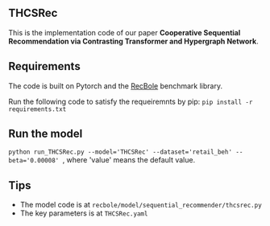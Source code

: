 ## THCSRec
This is the implementation code of our paper **Cooperative Sequential Recommendation via Contrasting Transformer and Hypergraph Network**.

## Requirements
The code is built on Pytorch and the [RecBole](https://github.com/RUCAIBox/RecBole) benchmark library. 

Run the following code to satisfy the requeiremnts by pip:
`pip install -r requirements.txt`

## Run the model

`python run_THCSRec.py --model='THCSRec' --dataset='retail_beh' --beta='0.00008' `, where 'value' means the default value.

## Tips
- The model code is at `recbole/model/sequential_recommender/thcsrec.py`
- The key parameters is at `THCSRec.yaml`